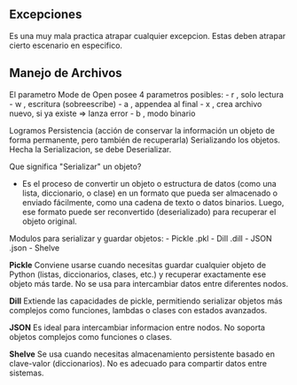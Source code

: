 ## Excepciones
Es una muy mala practica atrapar cualquier excepcion. Estas deben atrapar cierto escenario en especifico. 

## Manejo de Archivos
El parametro Mode de Open posee 4 parametros posibles: 
    - r , solo lectura
    - w , escritura (sobreescribe)
    - a , appendea al final
    - x , crea archivo nuevo, si ya existe => lanza error
    - b , modo binario

Logramos Persistencia (acción de conservar la información un objeto de forma permanente, pero también de recuperarla) Serializando los objetos. Hecha la Serializacion, se debe Deserializar.

Que significa "Serializar" un objeto?
- Es el proceso de convertir un objeto o estructura de datos (como una lista, diccionario, o clase) en un formato que pueda ser almacenado o enviado fácilmente, como una cadena de texto o datos binarios. Luego, ese formato puede ser reconvertido (deserializado) para recuperar el objeto original.

Modulos para serializar y guardar objetos: 
    - Pickle .pkl
    - Dill .dill
    - JSON .json
    - Shelve

**Pickle** Conviene usarse cuando necesitas guardar cualquier objeto de Python (listas, diccionarios, clases, etc.) y recuperar exactamente ese objeto más tarde. No se usa para intercambiar datos entre diferentes nodos. 

**Dill** Extiende las capacidades de pickle, permitiendo serializar objetos más complejos como funciones, lambdas o clases con estados avanzados.

**JSON** Es ideal para intercambiar informacion entre nodos. No soporta objetos complejos como funciones o clases.

**Shelve** Se usa cuando necesitas almacenamiento persistente basado en clave-valor (diccionarios). No es adecuado para compartir datos entre sistemas.